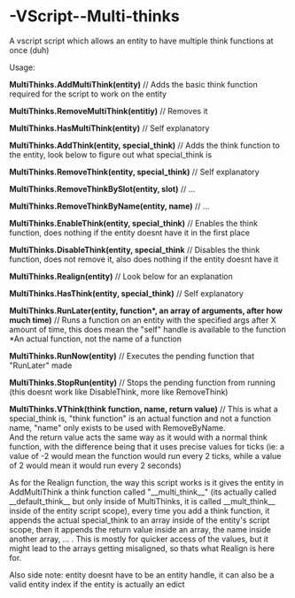 # -VScript--Multi-thinks
A vscript script which allows an entity to have multiple think functions at once (duh)

Usage:

__MultiThinks.AddMultiThink(entity)__   // Adds the basic think function required for the script to work on the entity

__MultiThinks.RemoveMultiThink(entitiy)__   // Removes it

__MultiThinks.HasMultiThink(entity)__   // Self explanatory

__MultiThinks.AddThink(entity, special_think)__   // Adds the think function to the entity, look below to figure out what special_think is

__MultiThinks.RemoveThink(entity, special_think)__ // Self explanatory

__MultiThinks.RemoveThinkBySlot(entity, slot)__   // ...

__MultiThinks.RemoveThinkByName(entity, name)__   // ...

__MultiThinks.EnableThink(entity, special_think)__   // Enables the think function, does nothing if the entity doesnt have it in the first place

__MultiThinks.DisableThink(entity, special_think__   // Disables the think function, does not remove it, also does nothing if the entity doesnt have it

__MultiThinks.Realign(entity)__   // Look below for an explanation

__MultiThinks.HasThink(entity, special_think)__   // Self explanatory

__MultiThinks.RunLater(entity, function*, an array of arguments, after how much time)__   // Runs a function on an entity with the specified args after X amount of time, this does mean the "self" handle is available to the function\
*An actual function, not the name of a function

__MultiThinks.RunNow(entity)__   // Executes the pending function that "RunLater" made

__MultiThinks.StopRun(entity)__   // Stops the pending function from running (this doesnt work like DisableThink, more like RemoveThink)


__MultiThinks.VThink(think function, name, return value)__ // This is what a special_think is, "think function" is an actual function and not a function name, "name" only exists to be used with RemoveByName.\
And the return value acts the same way as it would with a normal think function, with the difference being that it uses precise values for ticks (ie: a value of -2 would mean the function would run every 2 
ticks, while a value of 2 would mean it would run every 2 seconds)


As for the Realign function, the way this script works is it gives the entity in AddMultiThink a think function called "\_\_multi_think__" (its actually called \_\_default_think__ but only inside of MultiThinks, it
is called \_\_mult_think__ inside of the entity script scope), every time you add a think function, it appends the actual special_think to an array inside of the entity's script scope, then it appends the return
value inside an array, the name inside another array, ... . This is mostly for quicker access of the values, but it might lead to the arrays getting misaligned, so thats what Realign is here for.

Also side note: entity doesnt have to be an entity handle, it can also be a valid entity index if the entity is actually an edict
